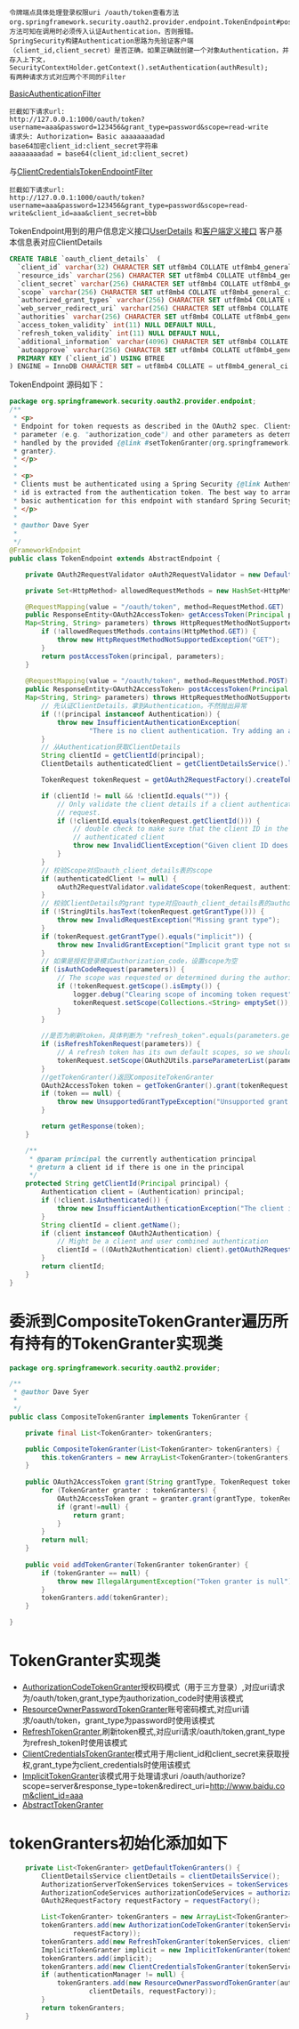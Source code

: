 ```text
令牌端点具体处理登录权限uri /oauth/token查看方法org.springframework.security.oauth2.provider.endpoint.TokenEndpoint#postAccessToken。
方法可知在调用时必须传入认证Authentication，否则报错。
SpringSecurity构建Authentication思路为先验证客户端（client_id,client_secret）是否正确，如果正确就创建一个对象Authentication，并存入上下文，
SecurityContextHolder.getContext().setAuthentication(authResult);
有两种请求方式对应两个不同的Filter
```
[BasicAuthenticationFilter](https://github.com/lucky-xin/Learning/blob/gh-pages/md/SpringSecurity%26OAuth2%E5%AE%89%E5%85%A8%E6%A1%86%E6%9E%B6%E5%AD%A6%E4%B9%A0-BasicAuthenticationFilter.md)
```text
拦截如下请求url:
http://127.0.0.1:1000/oauth/token?username=aaa&password=123456&grant_type=password&scope=read-write
请求头: Authorization= Basic aaaaaaaadad
base64加密client_id:client_secret字符串
aaaaaaaadad = base64(client_id:client_secret) 
```
与[ClientCredentialsTokenEndpointFilter](https://github.com/lucky-xin/Learning/blob/gh-pages/md/SpringSecurity%26OAuth2%E5%AE%89%E5%85%A8%E6%A1%86%E6%9E%B6%E5%AD%A6%E4%B9%A0-ClientCredentialTokenEndpointFilter.md)
```text
拦截如下请求url:
http://127.0.0.1:1000/oauth/token?username=aaa&password=123456&grant_type=password&scope=read-write&client_id=aaa&client_secret=bbb
```
TokenEndpoint用到的用户信息定义接口[UserDetails](https://github.com/lucky-xin/Learning/blob/gh-pages/md/SpringSecurity%26OAuth2%E5%AE%89%E5%85%A8%E6%A1%86%E6%9E%B6%E5%AD%A6%E4%B9%A0-UserDetails.md)
和[客户端定义接口](https://github.com/lucky-xin/Learning/blob/gh-pages/md/SpringSecurity%26OAuth2%E5%AE%89%E5%85%A8%E6%A1%86%E6%9E%B6%E5%AD%A6%E4%B9%A0-ClientDetails.md)
客户基本信息表对应ClientDetails
```sql
CREATE TABLE `oauth_client_details`  (
  `client_id` varchar(32) CHARACTER SET utf8mb4 COLLATE utf8mb4_general_ci NOT NULL,
  `resource_ids` varchar(256) CHARACTER SET utf8mb4 COLLATE utf8mb4_general_ci NULL DEFAULT NULL,
  `client_secret` varchar(256) CHARACTER SET utf8mb4 COLLATE utf8mb4_general_ci NULL DEFAULT NULL,
  `scope` varchar(256) CHARACTER SET utf8mb4 COLLATE utf8mb4_general_ci NULL DEFAULT NULL,
  `authorized_grant_types` varchar(256) CHARACTER SET utf8mb4 COLLATE utf8mb4_general_ci NULL DEFAULT NULL,
  `web_server_redirect_uri` varchar(256) CHARACTER SET utf8mb4 COLLATE utf8mb4_general_ci NULL DEFAULT NULL,
  `authorities` varchar(256) CHARACTER SET utf8mb4 COLLATE utf8mb4_general_ci NULL DEFAULT NULL,
  `access_token_validity` int(11) NULL DEFAULT NULL,
  `refresh_token_validity` int(11) NULL DEFAULT NULL,
  `additional_information` varchar(4096) CHARACTER SET utf8mb4 COLLATE utf8mb4_general_ci NULL DEFAULT NULL,
  `autoapprove` varchar(256) CHARACTER SET utf8mb4 COLLATE utf8mb4_general_ci NULL DEFAULT NULL
  PRIMARY KEY (`client_id`) USING BTREE
) ENGINE = InnoDB CHARACTER SET = utf8mb4 COLLATE = utf8mb4_general_ci COMMENT = '终端信息表' ROW_FORMAT = Dynamic;
```

TokenEndpoint 源码如下：
```java
package org.springframework.security.oauth2.provider.endpoint;
/**
 * <p>
 * Endpoint for token requests as described in the OAuth2 spec. Clients post requests with a <code>grant_type</code>
 * parameter (e.g. "authorization_code") and other parameters as determined by the grant type. Supported grant types are
 * handled by the provided {@link #setTokenGranter(org.springframework.security.oauth2.provider.TokenGranter) token
 * granter}.
 * </p>
 * 
 * <p>
 * Clients must be authenticated using a Spring Security {@link Authentication} to access this endpoint, and the client
 * id is extracted from the authentication token. The best way to arrange this (as per the OAuth2 spec) is to use HTTP
 * basic authentication for this endpoint with standard Spring Security support.
 * </p>
 * 
 * @author Dave Syer
 * 
 */
@FrameworkEndpoint
public class TokenEndpoint extends AbstractEndpoint {

	private OAuth2RequestValidator oAuth2RequestValidator = new DefaultOAuth2RequestValidator();

	private Set<HttpMethod> allowedRequestMethods = new HashSet<HttpMethod>(Arrays.asList(HttpMethod.POST));

	@RequestMapping(value = "/oauth/token", method=RequestMethod.GET)
	public ResponseEntity<OAuth2AccessToken> getAccessToken(Principal principal, @RequestParam
	Map<String, String> parameters) throws HttpRequestMethodNotSupportedException {
		if (!allowedRequestMethods.contains(HttpMethod.GET)) {
			throw new HttpRequestMethodNotSupportedException("GET");
		}
		return postAccessToken(principal, parameters);
	}
	
	@RequestMapping(value = "/oauth/token", method=RequestMethod.POST)
	public ResponseEntity<OAuth2AccessToken> postAccessToken(Principal principal, @RequestParam
	Map<String, String> parameters) throws HttpRequestMethodNotSupportedException {
        // 先认证ClientDetails，拿到Authentication。不然抛出异常
		if (!(principal instanceof Authentication)) {
			throw new InsufficientAuthenticationException(
					"There is no client authentication. Try adding an appropriate authentication filter.");
		}
        // 从Authentication获取ClientDetails
		String clientId = getClientId(principal);
		ClientDetails authenticatedClient = getClientDetailsService().loadClientByClientId(clientId);

		TokenRequest tokenRequest = getOAuth2RequestFactory().createTokenRequest(parameters, authenticatedClient);

		if (clientId != null && !clientId.equals("")) {
			// Only validate the client details if a client authenticated during this
			// request.
			if (!clientId.equals(tokenRequest.getClientId())) {
				// double check to make sure that the client ID in the token request is the same as that in the
				// authenticated client
				throw new InvalidClientException("Given client ID does not match authenticated client");
			}
		}
        // 校验Scope对应oauth_client_details表的scope
		if (authenticatedClient != null) {
			oAuth2RequestValidator.validateScope(tokenRequest, authenticatedClient);
		}
        // 校验ClientDetails的grant type对应oauth_client_details表的authorized_grant_types
		if (!StringUtils.hasText(tokenRequest.getGrantType())) {
			throw new InvalidRequestException("Missing grant type");
		}
		if (tokenRequest.getGrantType().equals("implicit")) {
			throw new InvalidGrantException("Implicit grant type not supported from token endpoint");
		}
        // 如果是授权登录模式authorization_code，设置scope为空
		if (isAuthCodeRequest(parameters)) {
			// The scope was requested or determined during the authorization step
			if (!tokenRequest.getScope().isEmpty()) {
				logger.debug("Clearing scope of incoming token request");
				tokenRequest.setScope(Collections.<String> emptySet());
			}
		}
	
        //是否为刷新token，具体判断为 "refresh_token".equals(parameters.get("grant_type")) && parameters.get("refresh_token") != null;
		if (isRefreshTokenRequest(parameters)) {
			// A refresh token has its own default scopes, so we should ignore any added by the factory here.
			tokenRequest.setScope(OAuth2Utils.parseParameterList(parameters.get(OAuth2Utils.SCOPE)));
		}
        //getTokenGranter()返回CompositeTokenGranter
		OAuth2AccessToken token = getTokenGranter().grant(tokenRequest.getGrantType(), tokenRequest);
		if (token == null) {
			throw new UnsupportedGrantTypeException("Unsupported grant type: " + tokenRequest.getGrantType());
		}

		return getResponse(token);
	}

	/**
	 * @param principal the currently authentication principal
	 * @return a client id if there is one in the principal
	 */
	protected String getClientId(Principal principal) {
		Authentication client = (Authentication) principal;
		if (!client.isAuthenticated()) {
			throw new InsufficientAuthenticationException("The client is not authenticated.");
		}
		String clientId = client.getName();
		if (client instanceof OAuth2Authentication) {
			// Might be a client and user combined authentication
			clientId = ((OAuth2Authentication) client).getOAuth2Request().getClientId();
		}
		return clientId;
	}
}

```
# 委派到CompositeTokenGranter遍历所有持有的TokenGranter实现类
```java
package org.springframework.security.oauth2.provider;

/**
 * @author Dave Syer
 * 
 */
public class CompositeTokenGranter implements TokenGranter {

	private final List<TokenGranter> tokenGranters;

	public CompositeTokenGranter(List<TokenGranter> tokenGranters) {
		this.tokenGranters = new ArrayList<TokenGranter>(tokenGranters);
	}
	
	public OAuth2AccessToken grant(String grantType, TokenRequest tokenRequest) {
		for (TokenGranter granter : tokenGranters) {
			OAuth2AccessToken grant = granter.grant(grantType, tokenRequest);
			if (grant!=null) {
				return grant;
			}
		}
		return null;
	}
	
	public void addTokenGranter(TokenGranter tokenGranter) {
		if (tokenGranter == null) {
			throw new IllegalArgumentException("Token granter is null");
		}
		tokenGranters.add(tokenGranter);
	}

}
```
# TokenGranter实现类
* [AuthorizationCodeTokenGranter](https://github.com/lucky-xin/Learning/blob/gh-pages/md/SpringSecurity%26OAuth2%E5%AE%89%E5%85%A8%E6%A1%86%E6%9E%B6%E5%AD%A6%E4%B9%A0-AuthorizationCodeTokenGranter.md)授权码模式（用于三方登录）,对应uri请求为/oauth/token,grant_type为authorization_code时使用该模式
* [ResourceOwnerPasswordTokenGranter](https://github.com/lucky-xin/Learning/blob/gh-pages/md/SpringSecurity%26OAuth2%E5%AE%89%E5%85%A8%E6%A1%86%E6%9E%B6%E5%AD%A6%E4%B9%A0-ResourceOwnerPasswordTokenGranter.md)账号密码模式,对应uri请求/oauth/token，grant_type为password时使用该模式
* [RefreshTokenGranter](https://github.com/lucky-xin/Learning/blob/gh-pages/md/SpringSecurity%26OAuth2%E5%AE%89%E5%85%A8%E6%A1%86%E6%9E%B6%E5%AD%A6%E4%B9%A0-RefreshTokenGranter.md),刷新token模式,对应uri请求/oauth/token,grant_type为refresh_token时使用该模式
* [ClientCredentialsTokenGranter](https://github.com/lucky-xin/Learning/blob/gh-pages/md/SpringSecurity%26OAuth2%E5%AE%89%E5%85%A8%E6%A1%86%E6%9E%B6%E5%AD%A6%E4%B9%A0-ClientCredentialsTokenGranter.md)模式用于用client_id和client_secret来获取授权,grant_type为client_credentials时使用该模式
* [ImplicitTokenGranter](https://github.com/lucky-xin/Learning/blob/gh-pages/md/SpringSecurity%26OAuth2%E5%AE%89%E5%85%A8%E6%A1%86%E6%9E%B6%E5%AD%A6%E4%B9%A0-ImplicitTokenGranter.md)该模式用于处理请求uri /oauth/authorize?scope=server&response_type=token&redirect_uri=http://www.baidu.com&client_id=aaa
* [AbstractTokenGranter]()
# tokenGranters初始化添加如下
```java
	private List<TokenGranter> getDefaultTokenGranters() {
		ClientDetailsService clientDetails = clientDetailsService();
		AuthorizationServerTokenServices tokenServices = tokenServices();
		AuthorizationCodeServices authorizationCodeServices = authorizationCodeServices();
		OAuth2RequestFactory requestFactory = requestFactory();

		List<TokenGranter> tokenGranters = new ArrayList<TokenGranter>();
		tokenGranters.add(new AuthorizationCodeTokenGranter(tokenServices, authorizationCodeServices, clientDetails,
				requestFactory));
		tokenGranters.add(new RefreshTokenGranter(tokenServices, clientDetails, requestFactory));
		ImplicitTokenGranter implicit = new ImplicitTokenGranter(tokenServices, clientDetails, requestFactory);
		tokenGranters.add(implicit);
		tokenGranters.add(new ClientCredentialsTokenGranter(tokenServices, clientDetails, requestFactory));
		if (authenticationManager != null) {
			tokenGranters.add(new ResourceOwnerPasswordTokenGranter(authenticationManager, tokenServices,
					clientDetails, requestFactory));
		}
		return tokenGranters;
	}
```

